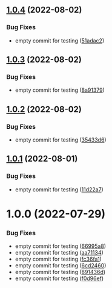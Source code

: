 ## [1.0.4](https://github.com/filipeforattini/ff-svc-nextjs/compare/v1.0.3...v1.0.4) (2022-08-02)


### Bug Fixes

* empty commit for testing ([51adac2](https://github.com/filipeforattini/ff-svc-nextjs/commit/51adac292fe80ef5d89e061a42b9d8c1061a542d))

## [1.0.3](https://github.com/filipeforattini/ff-svc-nextjs/compare/v1.0.2...v1.0.3) (2022-08-02)


### Bug Fixes

* empty commit for testing ([8a91379](https://github.com/filipeforattini/ff-svc-nextjs/commit/8a91379ffc50ce637433c4f1c0fd63d369e6b15d))

## [1.0.2](https://github.com/filipeforattini/ff-svc-nextjs/compare/v1.0.1...v1.0.2) (2022-08-02)


### Bug Fixes

* empty commit for testing ([35433d6](https://github.com/filipeforattini/ff-svc-nextjs/commit/35433d6c1b73a8c2746ca54651d1819e3da665ee))

## [1.0.1](https://github.com/filipeforattini/ff-svc-nextjs/compare/v1.0.0...v1.0.1) (2022-08-01)


### Bug Fixes

* empty commit for testing ([11d22a7](https://github.com/filipeforattini/ff-svc-nextjs/commit/11d22a73f0181b488906f33749102aca237467a6))

# 1.0.0 (2022-07-29)


### Bug Fixes

* empty commit for testing ([66995a8](https://github.com/filipeforattini/ff-svc-nextjs/commit/66995a870dfb2bfe7171dd43dd2f0ac6e192124d))
* empty commit for testing ([aa71134](https://github.com/filipeforattini/ff-svc-nextjs/commit/aa71134f03697d98ab0aac9c3abb4b6e90e9a5d7))
* empty commit for testing ([fc36fa1](https://github.com/filipeforattini/ff-svc-nextjs/commit/fc36fa19f8b2975ae1583d56f6ed22ac8226b938))
* empty commit for testing ([6cd2460](https://github.com/filipeforattini/ff-svc-nextjs/commit/6cd24600470819f73c3fac262190002030675ae3))
* empty commit for testing ([891436d](https://github.com/filipeforattini/ff-svc-nextjs/commit/891436da7e2575b8b40c6c2a00b53c0f54dd63af))
* empty commit for testing ([f0d96ef](https://github.com/filipeforattini/ff-svc-nextjs/commit/f0d96efdc26bca82c4ab613b6aa561ab50e11c8f))
